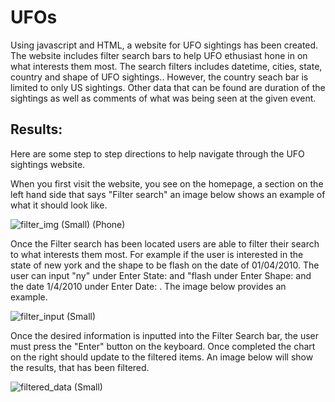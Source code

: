 # UFOs
Using javascript and HTML, a website for UFO sightings has been created. The website includes filter search bars to help UFO ethusiast hone in on what interests them most. The search filters includes datetime, cities, state, country and shape of UFO sightings.. However, the country seach bar is limited to only US sightings. Other data that can be found are duration of the sightings as well as comments of what was being seen at the given event.

## Results:
  Here are some step to step directions to help navigate through the UFO sightings website.

  When you first visit the website, you see on the homepage, a section on the left hand side that says "Filter search" an image below shows an example of what it should look like. 

![filter_img (Small) (Phone)](https://user-images.githubusercontent.com/117749494/219172341-f04f6063-64e4-4230-a150-bb9624e2fcec.PNG)

Once the Filter search has been located users are able to filter their search to what interests them most. For example if the user is interested in the state of new york and the shape to be flash on the date of 01/04/2010. The user can input "ny" under Enter State: and "flash under Enter Shape: and the date 1/4/2010 under Enter Date: .
The image below provides an example.

![filter_input (Small)](https://user-images.githubusercontent.com/117749494/219172951-639cb5a1-7e2d-4aad-b2cf-eda407f35a46.PNG)

Once the desired information is inputted into the Filter Search bar, the user must press the "Enter" button on the keyboard. Once completed the chart on the right should update to the filtered items. An image below will show the results, that has been filtered. 

![filtered_data (Small)](https://user-images.githubusercontent.com/117749494/219174644-7e9c0ceb-e794-4428-baba-b88cebad0ab8.PNG)
